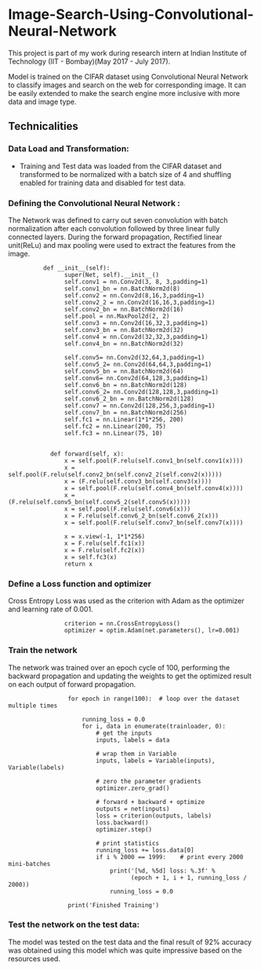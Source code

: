 # Image-Search-Using-Convolutional-Neural-Network

This project is part of my work during research intern at Indian Institute of Technology (IIT - Bombay)(May 2017 - July 2017). 

Model is trained on the CIFAR dataset using Convolutional Neural Network to classify images and search on the web for corresponding image. It can be easily extended to make the search engine more inclusive with more data and image type.

## Technicalities

### Data Load and Transformation: 
  * Training and Test data was loaded from the CIFAR dataset and transformed to be normalized with a batch size of 4 and shuffling enabled for training data and disabled for test data.
### Defining the Convolutional Neural Network :
  The Network was defined to carry out seven convolution with batch normalization after each convolution followed by three linear fully connected layers.
  During the forward propagation, Rectified linear unit(ReLu) and max pooling were used to extract the features from the image.
              
              
              def __init__(self):
                    super(Net, self).__init__()
                    self.conv1 = nn.Conv2d(3, 8, 3,padding=1)
                    self.conv1_bn = nn.BatchNorm2d(8)
                    self.conv2 = nn.Conv2d(8,16,3,padding=1)
                    self.conv2_2 = nn.Conv2d(16,16,3,padding=1)
                    self.conv2_bn = nn.BatchNorm2d(16)
                    self.pool = nn.MaxPool2d(2, 2)
                    self.conv3 = nn.Conv2d(16,32,3,padding=1)
                    self.conv3_bn = nn.BatchNorm2d(32)
                    self.conv4 = nn.Conv2d(32,32,3,padding=1)
                    self.conv4_bn = nn.BatchNorm2d(32)

                    self.conv5= nn.Conv2d(32,64,3,padding=1)
                    self.conv5_2= nn.Conv2d(64,64,3,padding=1)
                    self.conv5_bn = nn.BatchNorm2d(64)
                    self.conv6= nn.Conv2d(64,128,3,padding=1)
                    self.conv6_bn = nn.BatchNorm2d(128)
                    self.conv6_2= nn.Conv2d(128,128,3,padding=1)
                    self.conv6_2_bn = nn.BatchNorm2d(128)
                    self.conv7 = nn.Conv2d(128,256,3,padding=1)
                    self.conv7_bn = nn.BatchNorm2d(256)
                    self.fc1 = nn.Linear(1*1*256, 200)
                    self.fc2 = nn.Linear(200, 75)
                    self.fc3 = nn.Linear(75, 10)


                def forward(self, x):
                    x = self.pool(F.relu(self.conv1_bn(self.conv1(x))))
                    x = self.pool(F.relu(self.conv2_bn(self.conv2_2(self.conv2(x)))))
                    x = (F.relu(self.conv3_bn(self.conv3(x))))
                    x = self.pool(F.relu(self.conv4_bn(self.conv4(x))))
                    x = (F.relu(self.conv5_bn(self.conv5_2(self.conv5(x)))))
                    x = self.pool(F.relu(self.conv6(x)))
                    x = F.relu(self.conv6_2_bn(self.conv6_2(x)))
                    x = self.pool(F.relu(self.conv7_bn(self.conv7(x))))
                   
                    x = x.view(-1, 1*1*256)
                    x = F.relu(self.fc1(x))
                    x = F.relu(self.fc2(x))
                    x = self.fc3(x)
                    return x
                    
### Define a Loss function and optimizer
  Cross Entropy Loss was used as the criterion with Adam as the optimizer and learning rate of 0.001.
  
                    criterion = nn.CrossEntropyLoss()
                    optimizer = optim.Adam(net.parameters(), lr=0.001)
  
  
### Train the network
  The network was trained over an epoch cycle of 100, performing the backward propagation and updating the weights to get the optimized result on each output of forward propagation.
 

                     for epoch in range(100):  # loop over the dataset multiple times

                         running_loss = 0.0
                         for i, data in enumerate(trainloader, 0):
                             # get the inputs
                             inputs, labels = data

                             # wrap them in Variable
                             inputs, labels = Variable(inputs), Variable(labels)

                             # zero the parameter gradients
                             optimizer.zero_grad()

                             # forward + backward + optimize
                             outputs = net(inputs)
                             loss = criterion(outputs, labels)
                             loss.backward()
                             optimizer.step()

                             # print statistics
                             running_loss += loss.data[0]
                             if i % 2000 == 1999:    # print every 2000 mini-batches
                                 print('[%d, %5d] loss: %.3f' %
                                       (epoch + 1, i + 1, running_loss / 2000))
                                 running_loss = 0.0

                     print('Finished Training')


### Test the network on the test data:
  The model was tested on the test data and the final result of 92% accuracy was obtained using this model which was quite impressive based on the resources used.
 







